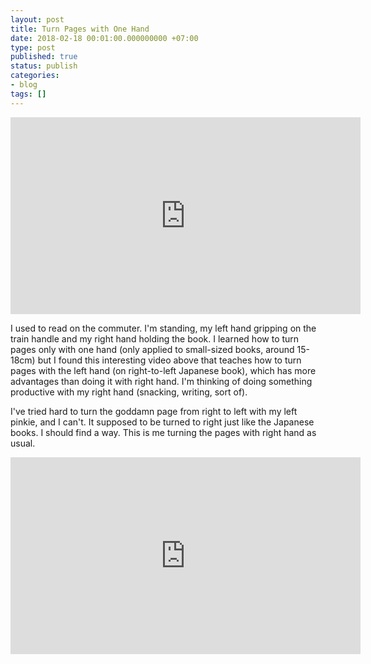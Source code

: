 ```yaml
---
layout: post
title: Turn Pages with One Hand
date: 2018-02-18 00:01:00.000000000 +07:00
type: post
published: true
status: publish
categories:
- blog
tags: []
---
```


<iframe width="560" height="315" src="https://www.youtube-nocookie.com/embed/unwgozl_KNY?rel=0" frameborder="0" allow="autoplay; encrypted-media" allowfullscreen></iframe>

I used to read on the commuter. I'm standing, my left hand gripping on the train handle and my right hand holding the book. I learned how to turn pages only with one hand (only applied to small-sized books, around 15-18cm) but I found this interesting video above that teaches how to turn pages with the left hand (on right-to-left Japanese book), which has more advantages than doing it with right hand. I'm thinking of doing something productive with my right hand (snacking, writing, sort of).

I've tried hard to turn the goddamn page from right to left with my left pinkie, and I can't. It supposed to be turned to right just like the Japanese books.  I should find a way. This is me turning the pages with right hand as usual.

<iframe width="560" height="315" src="https://www.youtube-nocookie.com/embed/o_ofQhhiMXw?rel=0&amp;controls=0&amp;showinfo=0" frameborder="0" allow="autoplay; encrypted-media" allowfullscreen></iframe>
